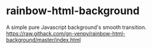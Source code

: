 # rainbow-html-background
A simple pure Javascript background's smooth transition.  
https://raw.githack.com/gn-venpy/rainbow-html-background/master/index.html
